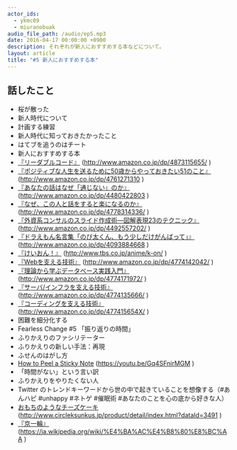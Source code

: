 ```yaml
---
actor_ids:
  - ykmc09
  - miuranobuak
audio_file_path: /audio/ep5.mp3
date: 2016-04-17 00:00:00 +0900
description: それぞれが新人におすすめする本などについて。
layout: article
title: "#5 新人におすすめする本"
---
```


## 話したこと
- 桜が散った
- 新人時代について
- 計画する練習
- 新人時代に知っておきたかったこと
- はてブを追うのはチート
- 新人におすすめする本
- [『リーダブルコード』](http://www.amazon.co.jp/dp/4873115655/) (http://www.amazon.co.jp/dp/4873115655/ )
- [『ポジティブな人生を送るために50歳からやっておきたい51のこと』](http://www.amazon.co.jp/dp/4761271310) (http://www.amazon.co.jp/dp/4761271310 )
- [『あなたの話はなぜ「通じない」のか』](http://www.amazon.co.jp/dp/4480422803) (http://www.amazon.co.jp/dp/4480422803 )
- [『なぜ、この人と話をすると楽になるのか』](http://www.amazon.co.jp/dp/4778314336/) (http://www.amazon.co.jp/dp/4778314336/ )
- [『外資系コンサルのスライド作成術―図解表現23のテクニック』](http://www.amazon.co.jp/dp/4492557202/) (http://www.amazon.co.jp/dp/4492557202/ )
- [『ドラえもん名言集「のび太くん、もう少しだけがんばって」』](http://www.amazon.co.jp/dp/4093884668) (http://www.amazon.co.jp/dp/4093884668 )
- [『けいおん！』](http://www.tbs.co.jp/anime/k-on/) (http://www.tbs.co.jp/anime/k-on/ )
- [『Webを支える技術』](http://www.amazon.co.jp/dp/4774142042/) (http://www.amazon.co.jp/dp/4774142042/ )
- [『理論から学ぶデータベース実践入門』](http://www.amazon.co.jp/dp/4774171972/) (http://www.amazon.co.jp/dp/4774171972/ )
- [『サーバ/インフラを支える技術』](http://www.amazon.co.jp/dp/4774135666/) (http://www.amazon.co.jp/dp/4774135666/ )
- [『コーディングを支える技術』](http://www.amazon.co.jp/dp/477415654X/) (http://www.amazon.co.jp/dp/477415654X/ )
- 困難を細分化する
- Fearless Change #5 「振り返りの時間」
- ふりかえりのファシリテーター
- ふりかえりの新しい手法：再現
- ふせんのはがし方
- [How to Peel a Sticky Note](https://youtu.be/Gq4SFnirMGM) (https://youtu.be/Gq4SFnirMGM )
- 「時間がない」という言い訳
- ふりかえりをやりたくない人
- Twitter のトレンドキーワードから世の中で起きていることを想像する（#あんハピ #unhappy #ネトゲ #催眠術 #あなたのことを心の底から好きな人）
- [おもちのようなチーズケーキ](http://www.circleksunkus.jp/product/detail/index.html?dataId=3491) (http://www.circleksunkus.jp/product/detail/index.html?dataId=3491 )
- [『京一輪』](https://ja.wikipedia.org/wiki/%E4%BA%AC%E4%B8%80%E8%BC%AA) (https://ja.wikipedia.org/wiki/%E4%BA%AC%E4%B8%80%E8%BC%AA )